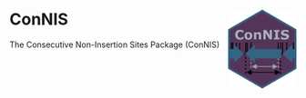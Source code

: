 # ConNIS <img src="./media/Logo.png" alt="ConNIS" align="right" width="120"/>

The Consecutive Non-Insertion Sites Package (ConNIS) 